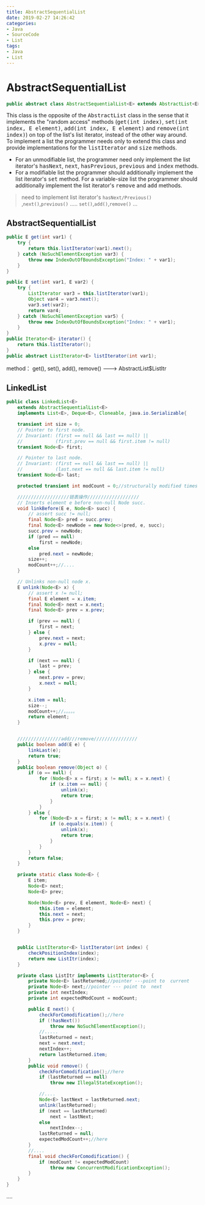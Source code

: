 ```yaml
---
title: AbstractSequentialList
date: 2019-02-27 14:26:42
categories:
- Java
- SourceCode
- List
tags:
- Java
- List
---
```

# AbstractSequentialList
```java
public abstract class AbstractSequentialList<E> extends AbstractList<E>
```
<!-- more -->
This class is the opposite of the <tt>AbstractList</tt> class in the sense that it implements the "random access" methods (<tt>get(int index)</tt>, <tt>set(int index, E element)</tt>, <tt>add(int index, E element)</tt> and <tt>remove(int index)</tt>) on top of the list's list iterator, instead of the other way around.   
To implement a list the programmer needs only to extend this class and provide implementations for the <tt>listIterator</tt> and <tt>size</tt> methods.  
- For an unmodifiable list, the programmer need only implement the list iterator's <tt>hasNext</tt>, <tt>next</tt>, <tt>hasPrevious</tt>, <tt>previous</tt> and <tt>index</tt> methods.    
- For a modifiable list the programmer should additionally implement the list iterator's <tt>set</tt> method.  For a variable-size list the programmer should additionally implement the list iterator's <tt>remove</tt> and <tt>add</tt> methods.
>need to implement list iterator's `hasNext/Previous()` ,`next()`,`previous()` .....  `set()`,`add()`,`remove()` ...

## AbstractSequentialList
```java
public E get(int var1) {
    try {
        return this.listIterator(var1).next();
    } catch (NoSuchElementException var3) {
        throw new IndexOutOfBoundsException("Index: " + var1);
    }
}

public E set(int var1, E var2) {
    try {
        ListIterator var3 = this.listIterator(var1);
        Object var4 = var3.next();
        var3.set(var2);
        return var4;
    } catch (NoSuchElementException var5) {
        throw new IndexOutOfBoundsException("Index: " + var1);
    }
}
public Iterator<E> iterator() {
    return this.listIterator();
}
public abstract ListIterator<E> listIterator(int var1);
```
method： get(), set(), add(), remove()   --->  AbstractList$ListItr

## LinkedList
```java
public class LinkedList<E>
    extends AbstractSequentialList<E>
    implements List<E>, Deque<E>, Cloneable, java.io.Serializable{

    transient int size = 0;
    // Pointer to first node.
    // Invariant: (first == null && last == null) ||
    //            (first.prev == null && first.item != null)
    transient Node<E> first;

    // Pointer to last node.
    // Invariant: (first == null && last == null) ||
    //            (last.next == null && last.item != null)
    transient Node<E> last;

    protected transient int modCount = 0;//structurally modified times

    ///////////////////链表操作///////////////////
    // Inserts element e before non-null Node succ.
    void linkBefore(E e, Node<E> succ) {
        // assert succ != null;
        final Node<E> pred = succ.prev;
        final Node<E> newNode = new Node<>(pred, e, succ);
        succ.prev = newNode;
        if (pred == null)
            first = newNode;
        else
            pred.next = newNode;
        size++;
        modCount++;//....
    }

    // Unlinks non-null node x.
    E unlink(Node<E> x) {
        // assert x != null;
        final E element = x.item;
        final Node<E> next = x.next;
        final Node<E> prev = x.prev;

        if (prev == null) {
            first = next;
        } else {
            prev.next = next;
            x.prev = null;
        }

        if (next == null) {
            last = prev;
        } else {
            next.prev = prev;
            x.next = null;
        }

        x.item = null;
        size--;
        modCount++;//。。。。。
        return element;
    }


    ////////////////add///remove////////////////
    public boolean add(E e) {
        linkLast(e);
        return true;
    }
    public boolean remove(Object o) {
        if (o == null) {
            for (Node<E> x = first; x != null; x = x.next) {
                if (x.item == null) {
                    unlink(x);
                    return true;
                }
            }
        } else {
            for (Node<E> x = first; x != null; x = x.next) {
                if (o.equals(x.item)) {
                    unlink(x);
                    return true;
                }
            }
        }
        return false;
    }

    private static class Node<E> {
        E item;
        Node<E> next;
        Node<E> prev;

        Node(Node<E> prev, E element, Node<E> next) {
            this.item = element;
            this.next = next;
            this.prev = prev;
        }
    }


    public ListIterator<E> listIterator(int index) {
        checkPositionIndex(index);
        return new ListItr(index);
    }

    private class ListItr implements ListIterator<E> {
        private Node<E> lastReturned;//pointer ---point to  current
        private Node<E> next;//pointer --- point to  next
        private int nextIndex;
        private int expectedModCount = modCount;

        public E next() {
            checkForComodification();//here
            if (!hasNext())
                throw new NoSuchElementException();
            //.....
            lastReturned = next;
            next = next.next;
            nextIndex++;
            return lastReturned.item;
        }
        public void remove() {
            checkForComodification();//here
            if (lastReturned == null)
                throw new IllegalStateException();

            //....
            Node<E> lastNext = lastReturned.next;
            unlink(lastReturned);
            if (next == lastReturned)
                next = lastNext;
            else
                nextIndex--;
            lastReturned = null;
            expectedModCount++;//here
        }
        //....
        final void checkForComodification() {
            if (modCount != expectedModCount)
                throw new ConcurrentModificationException();
        }
    }
}
```
....
